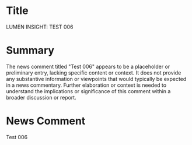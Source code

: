 # Title
LUMEN INSIGHT: TEST 006

# Summary
The news comment titled "Test 006" appears to be a placeholder or preliminary entry, lacking specific content or context. It does not provide any substantive information or viewpoints that would typically be expected in a news commentary. Further elaboration or context is needed to understand the implications or significance of this comment within a broader discussion or report.

# News Comment
Test 006
